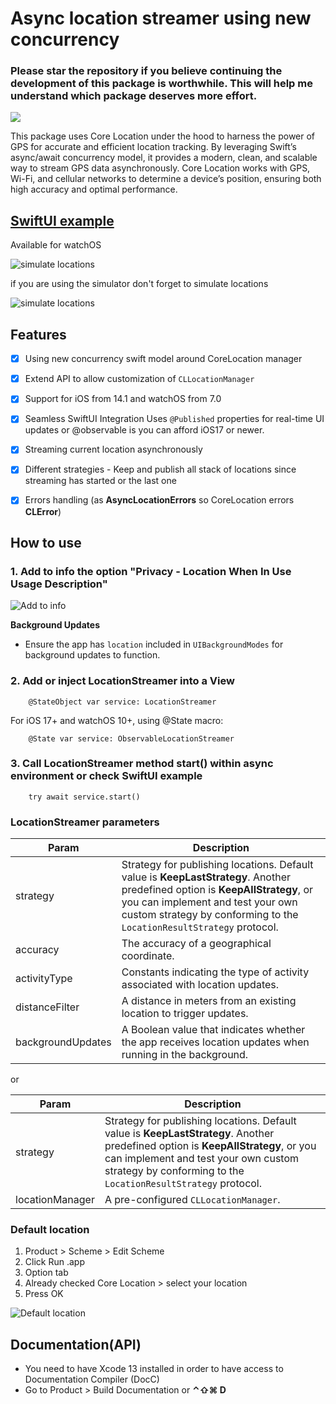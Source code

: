 # Async location streamer using new concurrency

### Please star the repository if you believe continuing the development of this package is worthwhile. This will help me understand which package deserves more effort.

[![](https://img.shields.io/endpoint?url=https%3A%2F%2Fswiftpackageindex.com%2Fapi%2Fpackages%2Fswiftuiux%2Fswift-async-corelocation-streamer%2Fbadge%3Ftype%3Dplatforms)](https://swiftpackageindex.com/swiftuiux/swift-async-corelocation-streamer)

This package uses Core Location under the hood to harness the power of GPS for accurate and efficient location tracking. By leveraging Swift’s async/await concurrency model, it provides a modern, clean, and scalable way to stream GPS data asynchronously. Core Location works with GPS, Wi-Fi, and cellular networks to determine a device’s position, ensuring both high accuracy and optimal performance.

## [SwiftUI example](https://github.com/swiftuiux/corelocation-manager-tracker-swift-apple-maps-example)

 Available for watchOS
 
 ![simulate locations](https://github.com/swiftuiux/swift-async-corelocation-streamer/blob/main/img/apple_watch_swiftui.gif)



if you are using the simulator don't forget to simulate locations

 ![simulate locations](https://github.com/swiftuiux/swift-async-corelocation-streamer/blob/main/img/image11.gif)

 ## Features
- [x] Using new concurrency swift model around CoreLocation manager
- [x] Extend API to allow customization of `CLLocationManager`
- [x] Support for iOS from 14.1 and watchOS from 7.0
- [x] Seamless SwiftUI Integration Uses `@Published` properties for real-time UI updates or @observable is you can afford iOS17 or newer.
- [x] Streaming current location asynchronously
- [x] Different strategies - Keep and publish all stack of locations since streaming has started or the last one
- [x] Errors handling (as **AsyncLocationErrors** so CoreLocation errors **CLError**)


## How to use
 
### 1. Add to info the option "Privacy - Location When In Use Usage Description" 
 ![Add to info](https://github.com/swiftuiux/swift-async-corelocation-streamer/blob/main/img/image2.png)
 
 **Background Updates**
   - Ensure the app has `location` included in `UIBackgroundModes` for background updates to function.
 
### 2. Add or inject LocationStreamer into a View

```
    @StateObject var service: LocationStreamer 
```
For iOS 17+ and watchOS 10+, using @State macro:
```
    @State var service: ObservableLocationStreamer
```

### 3. Call LocationStreamer method start() within async environment or check SwiftUI example
```
    try await service.start()
```

### LocationStreamer parameters

|Param|Description|
| --- | --- |
|strategy| Strategy for publishing locations. Default value is **KeepLastStrategy**. Another predefined option is **KeepAllStrategy**, or you can implement and test your own custom strategy by conforming to the `LocationResultStrategy` protocol. |
|accuracy| The accuracy of a geographical coordinate.|
|activityType| Constants indicating the type of activity associated with location updates.|
|distanceFilter| A distance in meters from an existing location to trigger updates.|
|backgroundUpdates| A Boolean value that indicates whether the app receives location updates when running in the background. |

or

|Param|Description|
| --- | --- |
|strategy| Strategy for publishing locations. Default value is **KeepLastStrategy**. Another predefined option is **KeepAllStrategy**, or you can implement and test your own custom strategy by conforming to the `LocationResultStrategy` protocol. |
|locationManager| A pre-configured `CLLocationManager`. |


### Default location
1. Product > Scheme > Edit Scheme
2. Click Run .app
3. Option tab
4. Already checked Core Location > select your location
5. Press OK

 ![Default location](https://github.com/swiftuiux/swift-async-corelocation-streamer/blob/main/img/image6.png)
 
 
## Documentation(API)
- You need to have Xcode 13 installed in order to have access to Documentation Compiler (DocC)
- Go to Product > Build Documentation or **⌃⇧⌘ D**
